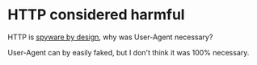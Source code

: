 # HTTP considered harmful

HTTP is [spyware by
design](https://tools.ietf.org/html/rfc2616#section-14.43), why was
User-Agent necessary?

User-Agent can by easily faked, but I don't think it was 100%
necessary. 
